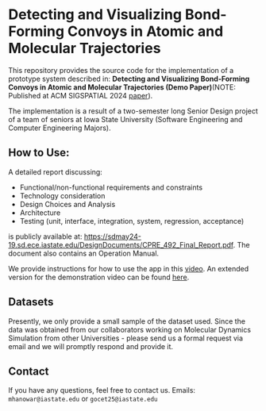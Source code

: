 # Detecting and Visualizing Bond-Forming Convoys in Atomic and Molecular Trajectories

This repository provides the source code for the implementation of a prototype system described in: **Detecting and Visualizing Bond-Forming Convoys in Atomic and Molecular Trajectories (Demo Paper)**(NOTE: Published at ACM SIGSPATIAL 2024 [paper](https://dl.acm.org/doi/abs/10.1145/3678717.3691264)).

The implementation is a result of a two-semester long Senior Design project of a team of seniors at Iowa State University (Software Engineering and Computer Engineering Majors).

## How to Use:

A detailed report discussing:

- Functional/non-functional requirements and constraints
- Technology consideration
- Design Choices and Analysis
- Architecture
- Testing (unit, interface, integration, system, regression, acceptance)

is publicly available at: https://sdmay24-19.sd.ece.iastate.edu/DesignDocuments/CPRE_492_Final_Report.pdf. The document also contains an Operation Manual.

We provide instructions for how to use the app in this [video](Demo.mp4). An extended version for the demonstration video can be found [here](https://iowastate-my.sharepoint.com/:v:/g/personal/mhanowar_iastate_edu/EWPRfOWgxJBLktCQojAjmZgBF46prBUjvEeFvQKjnRWSYw?nav=eyJyZWZlcnJhbEluZm8iOnsicmVmZXJyYWxBcHAiOiJPbmVEcml2ZUZvckJ1c2luZXNzIiwicmVmZXJyYWxBcHBQbGF0Zm9ybSI6IldlYiIsInJlZmVycmFsTW9kZSI6InZpZXciLCJyZWZlcnJhbFZpZXciOiJNeUZpbGVzTGlua0NvcHkifX0&e=HGAY4r).

## Datasets

Presently, we only provide a small sample of the dataset used. Since the data was obtained from our collaborators working on Molecular Dynamics Simulation from other Universities - please send us a formal request via email and we will promptly respond and provide it.

## Contact

If you have any questions, feel free to contact us.
Emails: `mhanowar@iastate.edu` or `gocet25@iastate.edu`
